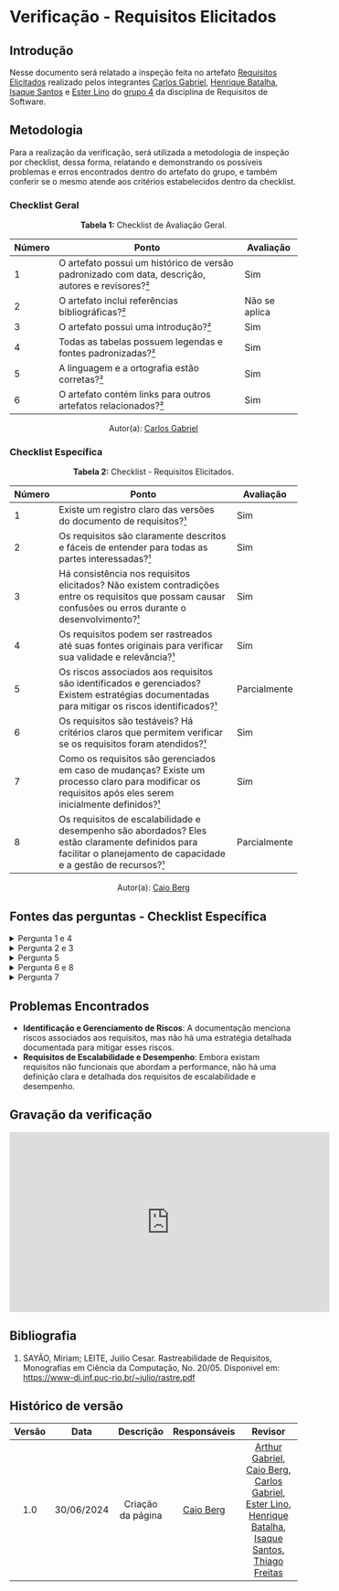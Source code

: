 # Verificação - Requisitos Elicitados

## Introdução

Nesse documento será relatado a inspeção feita no artefato [Requisitos Elicitados](https://requisitos-de-software.github.io/2024.1-Gov.br/#/elicitacao/requisitos_elicitados) realizado pelos integrantes [Carlos Gabriel](https://github.com/TheCarlosRamos), [Henrique Batalha](https://github.com/HeBatalha), [Isaque Santos](https://github.com/IsaqueSH) e [Ester Lino](https://github.com/esteerlino) do [grupo 4](https://requisitos-de-software.github.io/2024.1-Gov.br/#/) da disciplina de Requisitos de Software.

## Metodologia


Para a realização da verificação, será utilizada a metodologia de inspeção por checklist, dessa forma, relatando e demonstrando os possíveis problemas e erros encontrados dentro do artefato do grupo, e também conferir se o mesmo atende aos critérios estabelecidos dentro da checklist.

### Checklist Geral

<font><p style="text-align: center">**Tabela 1:** Checklist de Avaliação Geral.</p></font>

| Número  | Ponto                                                                                                           | Avaliação         |
|-----|----------------------------------------------------------------------------------------------------------------------|------------------|
| 1   | O artefato possui um histórico de versão padronizado com data, descrição, autores e revisores?[²](#ref2)                       |         Sim         |
| 2   | O artefato inclui referências bibliográficas?[²](#ref2)                                                                        |         Não se aplica        |
| 3   | O artefato possui uma introdução?[²](#ref2)                                                                                    |         Sim         |
| 4   | Todas as tabelas possuem legendas e fontes padronizadas?[²](#ref2)                                                             |         Sim         |
| 5  | A linguagem e a ortografia estão corretas?[²](#ref2)                                                                            |         Sim         |
| 6  | O artefato contém links para outros artefatos relacionados?[²](#ref2)                                                           |         Sim         |

<div align="center">Autor(a): <a href="https://github.com/TheCarlosRamos">Carlos Gabriel</a></div>

### Checklist Específica

<font><p style="text-align: center">**Tabela 2:** Checklist - Requisitos Elicitados.</p></font>

| Número | Ponto                                                                                                                      | Avaliação    |
|--------|----------------------------------------------------------------------------------------------------------------------------|--------------|
| 1      | Existe um registro claro das versões do documento de requisitos?[¹](#ref1)                                  | Sim  |
| 2      | Os requisitos são claramente descritos e fáceis de entender para todas as partes interessadas?[¹](#ref1)                              |     Sim      |
| 3      | Há consistência nos requisitos elicitados? Não existem contradições entre os requisitos que possam causar confusões ou erros durante o desenvolvimento?[¹](#ref1)  |   Sim   |
| 4      | Os requisitos podem ser rastreados até suas fontes originais para verificar sua validade e relevância?[¹](#ref1)                      |     Sim      |
| 5      | Os riscos associados aos requisitos são identificados e gerenciados? Existem estratégias documentadas para mitigar os riscos identificados?[¹](#ref1)         |  Parcialmente  |
| 6      | Os requisitos são testáveis? Há critérios claros que permitem verificar se os requisitos foram atendidos?[¹](#ref1)                   |   Sim        |
| 7      | Como os requisitos são gerenciados em caso de mudanças? Existe um processo claro para modificar os requisitos após eles serem inicialmente definidos?[¹](#ref1)  |    Sim    |
| 8      | Os requisitos de escalabilidade e desempenho são abordados? Eles estão claramente definidos para facilitar o planejamento de capacidade e a gestão de recursos?[¹](#ref1) | Parcialmente |

<div align="center">Autor(a): <a href="https://github.com/Caio-bergbjj">Caio Berg</a></div>

## Fontes das perguntas - Checklist Específica

</details>
<details><summary>Pergunta 1 e 4</summary>
<img src="assets/verificacao/requisitosEl1.png" alt="ref" width="700"/>
</details>

</details>
<details><summary>Pergunta 2 e 3</summary>
<img src="assets/verificacao/requisitosEl2.png" alt="ref" width="700"/>
</details>

</details>
<details><summary>Pergunta 5</summary>
<img src="assets/verificacao/requisitosEl3.png" alt="ref" width="700"/>
</details>

</details>
<details><summary>Pergunta 6 e 8</summary>
<img src="assets/verificacao/requisitosEl4.png" alt="ref" width="700"/>
</details>
</details>
<details><summary>Pergunta 7</summary>
<img src="assets/verificacao/requisitosEl5.png" alt="ref" width="700"/>
</details>


## Problemas Encontrados

- **Identificação e Gerenciamento de Riscos**: A documentação menciona riscos associados aos requisitos, mas não há uma estratégia detalhada documentada para mitigar esses riscos.
- **Requisitos de Escalabilidade e Desempenho**: Embora existam requisitos não funcionais que abordam a performance, não há uma definição clara e detalhada dos requisitos de escalabilidade e desempenho.

## Gravação da verificação

<iframe width="560" height="315" src="https://www.youtube.com/embed/U5rm6IF62TE?si=yyMsM24q_Tth1qCp" title="YouTube video player" frameborder="0" allow="accelerometer; autoplay; clipboard-write; encrypted-media; gyroscope; picture-in-picture; web-share" referrerpolicy="strict-origin-when-cross-origin" allowfullscreen></iframe>

## Bibliografia

1. SAYÃO, Miriam; LEITE, Juilio Cesar. Rastreabilidade de Requisitos, Monografias em Ciência da Computação, No. 20/05. Disponivel em: https://www-di.inf.puc-rio.br/~julio/rastre.pdf

## Histórico de versão

| Versão | Data | Descrição | Responsáveis | Revisor |
| :----: | :--: | :-----------------------------------------------------: | :----------------------------------------------------------------------------------------------: | :----------------------------------------------: |
|  1.0   | 30/06/2024 | Criação da página  | [Caio Berg](https://github.com/Caio-bergbjj) |  [Arthur Gabriel](https://github.com/ArthurGabrieel), [Caio Berg](https://github.com/Caio-bergbjj), [Carlos Gabriel](https://github.com/TheCarlosRamos), [Ester Lino](https://github.com/esteerlino), [Henrique Batalha](https://github.com/HeBatalha), [Isaque Santos](https://github.com/IsaqueSH), [Thiago Freitas](https://github.com/thiagorfreitas) |